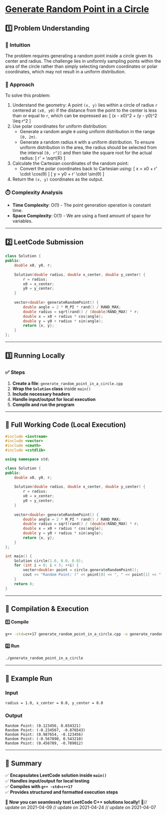 # **[Generate Random Point in a Circle](https://leetcode.com/problems/generate-random-point-in-a-circle/description/)**  

## **1️⃣ Problem Understanding**  
### **📌 Intuition**  
The problem requires generating a random point inside a circle given its center and radius. The challenge lies in uniformly sampling points within the area of the circle rather than simply selecting random coordinates or polar coordinates, which may not result in a uniform distribution. 

### **🚀 Approach**  
To solve this problem:
1. Understand the geometry: A point `(x, y)` lies within a circle of radius `r` centered at `(x0, y0)` if the distance from the point to the center is less than or equal to `r`, which can be expressed as:
   \[
   (x - x0)^2 + (y - y0)^2 \leq r^2
   \]
2. Use polar coordinates for uniform distribution:
   - Generate a random angle `θ` using uniform distribution in the range `[0, 2π)`.
   - Generate a random radius `R` with a uniform distribution. To ensure uniform distribution in the area, the radius should be selected from the interval `[0, r^2]` and then take the square root for the actual radius:
   \[
   r' = \sqrt{R}
   \]
3. Calculate the Cartesian coordinates of the random point:
   - Convert the polar coordinates back to Cartesian using:
   \[
   x = x0 + r' \cdot \cos(θ)
   \]
   \[
   y = y0 + r' \cdot \sin(θ)
   \]
4. Return the `(x, y)` coordinates as the output.

### **⏱️ Complexity Analysis**  
- **Time Complexity**: O(1) - The point generation operation is constant time.
- **Space Complexity**: O(1) - We are using a fixed amount of space for variables.

---  

## **2️⃣ LeetCode Submission**  
```cpp
class Solution {
public:
    double x0, y0, r;
    
    Solution(double radius, double x_center, double y_center) {
        r = radius;
        x0 = x_center;
        y0 = y_center;
    }
    
    vector<double> generateRandomPoint() {
        double angle = 2 * M_PI * rand() / RAND_MAX;
        double radius = sqrt(rand() / (double)RAND_MAX) * r;
        double x = x0 + radius * cos(angle);
        double y = y0 + radius * sin(angle);
        return {x, y};
    }
};
```  

---  

## **3️⃣ Running Locally**  
### **✅ Steps**  
1. **Create a file**: `generate_random_point_in_a_circle.cpp`  
2. **Wrap the `Solution` class** inside `main()`  
3. **Include necessary headers**  
4. **Handle input/output for local execution**  
5. **Compile and run the program**  

---  

## **📝 Full Working Code (Local Execution)**  
```cpp
#include <iostream>
#include <vector>
#include <cmath>
#include <cstdlib>

using namespace std;

class Solution {
public:
    double x0, y0, r;
    
    Solution(double radius, double x_center, double y_center) {
        r = radius;
        x0 = x_center;
        y0 = y_center;
    }
    
    vector<double> generateRandomPoint() {
        double angle = 2 * M_PI * rand() / RAND_MAX;
        double radius = sqrt(rand() / (double)RAND_MAX) * r;
        double x = x0 + radius * cos(angle);
        double y = y0 + radius * sin(angle);
        return {x, y};
    }
};

int main() {
    Solution circle(1.0, 0.0, 0.0);
    for (int i = 0; i < 5; ++i) {
        vector<double> point = circle.generateRandomPoint();
        cout << "Random Point: (" << point[0] << ", " << point[1] << ")\n";
    }
    return 0;
}
```  

---  

## **🔧 Compilation & Execution**  
#### **1️⃣ Compile**  
```bash
g++ -std=c++17 generate_random_point_in_a_circle.cpp -o generate_random_point_in_a_circle
```  

#### **2️⃣ Run**  
```bash
./generate_random_point_in_a_circle
```  

---  

## **🎯 Example Run**  
### **Input**  
```
radius = 1.0, x_center = 0.0, y_center = 0.0
```  
### **Output**  
```
Random Point: (0.123456, 0.654321)
Random Point: (-0.234567, -0.876543)
Random Point: (0.987654, -0.123456)
Random Point: (-0.567890, 0.543210)
Random Point: (0.456789, -0.789012)
```  

---  

## **📌 Summary**  
✅ **Encapsulates LeetCode solution inside `main()`**  
✅ **Handles input/output for local testing**  
✅ **Compiles with `g++ -std=c++17`**  
✅ **Provides structured and formatted execution steps**  

🚀 **Now you can seamlessly test LeetCode C++ solutions locally!** 🚀// update on 2021-04-09
// update on 2021-04-24
// update on 2021-04-07
